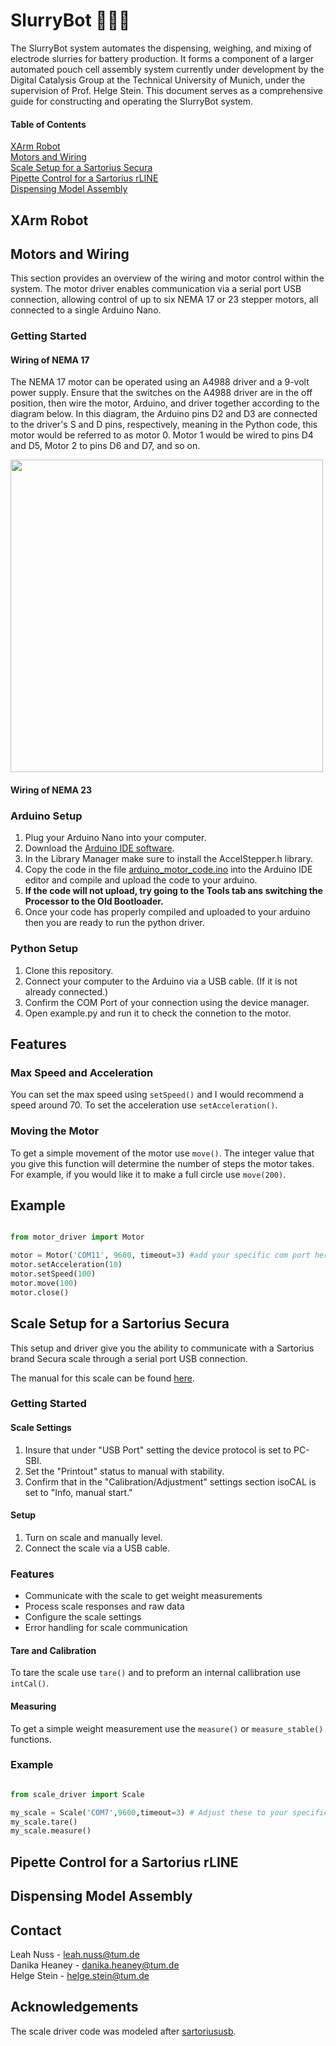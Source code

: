 # SlurryBot 🔋🤖🧪

The SlurryBot system automates the dispensing, weighing, and mixing of electrode slurries for battery production. It forms a component of a larger automated pouch cell assembly system currently under development by the Digital Catalysis Group at the Technical University of Munich, under the supervision of Prof. Helge Stein. This document serves as a comprehensive guide for constructing and operating the SlurryBot system.

#### Table of Contents  
[XArm Robot](https://github.com/Helge-Stein-Group/Slurry_Bot/blob/main/README.md#xarm-robot)<br />
[Motors and Wiring](https://github.com/Helge-Stein-Group/Slurry_Bot/blob/main/README.md#motors-and-wiring)<br />
[Scale Setup for a Sartorius Secura](https://github.com/Helge-Stein-Group/Slurry_Bot/blob/main/README.md#scale-setup-for-a-sartorius-secura)<br />
[Pipette Control for a Sartorius rLINE](https://github.com/Helge-Stein-Group/Slurry_Bot/blob/main/README.md#pipette-control-for-a-sartorius-rline)<br />
[Dispensing Model Assembly](https://github.com/Helge-Stein-Group/Slurry_Bot/blob/main/README.md#dispensing-model-assembly)

## XArm Robot
## Motors and Wiring

This section provides an overview of the wiring and motor control within the system. The motor driver enables communication via a serial port USB connection, allowing control of up to six NEMA 17 or 23 stepper motors, all connected to a single Arduino Nano.

### Getting Started

#### Wiring of NEMA 17

The NEMA 17 motor can be operated using an A4988 driver and a 9-volt power supply. Ensure that the switches on the A4988 driver are in the off position, then wire the motor, Arduino, and driver together according to the diagram below. In this diagram, the Arduino pins D2 and D3 are connected to the driver's S and D pins, respectively, meaning in the Python code, this motor would be referred to as motor 0. Motor 1 would be wired to pins D4 and D5, Motor 2 to pins D6 and D7, and so on.

<img src="https://github.com/Helge-Stein-Group/Slurry_Bot/assets/148461262/1e0f1947-3164-45df-9854-c35ab379af1b" width="500" height="500"/>

#### Wiring of NEMA 23


### Arduino Setup

1. Plug your Arduino Nano into your computer.
2. Download the [Arduino IDE software](https://www.arduino.cc/en/software).
3. In the Library Manager make sure to install the AccelStepper.h library. 
4. Copy the code in the file [arduino_motor_code.ino](arduino_motor_code.ino) into the Arduino IDE editor and compile and upload the code to your arduino.
5. **If the code will not upload, try going to the Tools tab ans switching the Processor to the Old Bootloader.**
6. Once your code has properly compiled and uploaded to your arduino then you are ready to run the python driver.

### Python Setup

1. Clone this repository.
2. Connect your computer to the Arduino via a USB cable. (If it is not already connected.)
3. Confirm the COM Port of your connection using the device manager.
5. Open example.py and run it to check the connetion to the motor.

## Features

### Max Speed and Acceleration

You can set the max speed using `setSpeed()` and I would recommend a speed around 70. To set the acceleration use `setAcceleration()`.

### Moving the Motor

To get a simple movement of the motor use `move()`. The integer value that you give this function will determine the number of steps the motor takes. For example, if you would like it to make a full circle use `move(200)`.

## Example

```python

from motor_driver import Motor

motor = Motor('COM11', 9600, timeout=3) #add your specific com port here
motor.setAcceleration(10)
motor.setSpeed(100)
motor.move(100)
motor.close()

```

## Scale Setup for a Sartorius Secura 

This setup and driver give you the ability to communicate with a Sartorius brand Secura scale through a serial port USB connection.

The manual for this scale can be found [here](https://www.ricelake.com/media/nwmbmkzb/m_sartorius_user_manual_secura_quintix_practum.pdf).

### Getting Started

#### Scale Settings

1. Insure that under "USB Port" setting the device protocol is set to PC-SBI. 
2. Set the "Printout" status to manual with stability.
3. Confirm that in the "Calibration/Adjustment" settings section isoCAL is set to "Info, manual start."

#### Setup

1. Turn on scale and manually level.
2. Connect the scale via a USB cable.

### Features

- Communicate with the scale to get weight measurements
- Process scale responses and raw data
- Configure the scale settings
- Error handling for scale communication

#### Tare and Calibration

To tare the scale use `tare()` and to preform an internal callibration use `intCal()`.

#### Measuring

To get a simple weight measurement use the `measure()` or `measure_stable()` functions. 

### Example

```python

from scale_driver import Scale

my_scale = Scale('COM7',9600,timeout=3) # Adjust these to your specific system
my_scale.tare()
my_scale.measure()

```

## Pipette Control for a Sartorius rLINE


## Dispensing Model Assembly


## Contact

Leah Nuss - leah.nuss@tum.de <br/>
Danika Heaney - danika.heaney@tum.de <br/>
Helge Stein - helge.stein@tum.de

## Acknowledgements

The scale driver code was modeled after [sartoriususb](https://github.com/holgi/sartoriusb).
